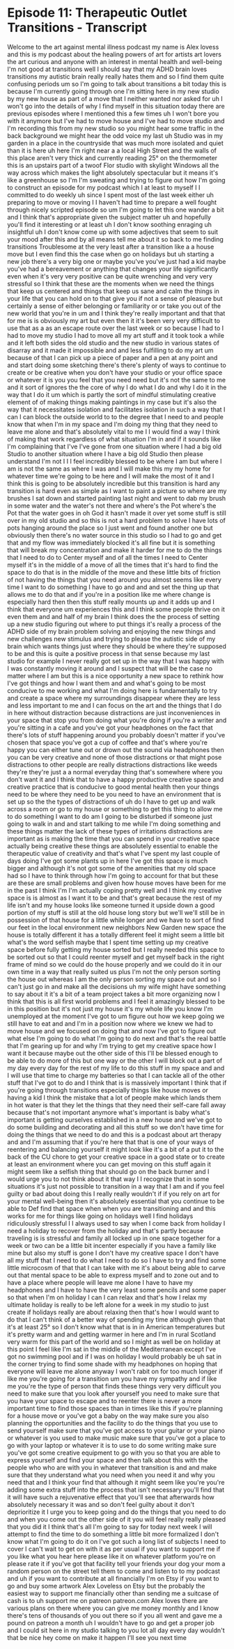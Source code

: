 # Episode 11: Therapeutic Outlet Transitions - Transcript

Welcome to the art against mental illness podcast my name is Alex lovess and this is my podcast about the healing powers of art for artists art lovers the art curious and anyone with an interest in mental health and well-being I'm not good at transitions well I should say that my ADHD brain loves transitions my autistic brain really really hates them and so I find them quite confusing periods um so I'm going to talk about transitions a bit today this is because I'm currently going through one I'm sitting here in my new studio by my new house as part of a move that I neither wanted nor asked for uh I won't go into the details of why I find myself in this situation today there are previous episodes where I mentioned this a few times uh I won't bore you with it anymore but I've had to move house and I've had to move studio and I'm recording this from my new studio so you might hear some traffic in the back background we might hear the odd voice my last uh Studio was in my garden in a place in the countryside that was much more isolated and quiet than it is here uh here I'm right near a a local High Street and the walls of this place aren't very thick and currently reading 25° on the thermometer this is an upstairs part of a twoof Flor studio with skylight Windows all the way across which makes the light absolutely spectacular but it means it's like a greenhouse so I'm I'm sweating and trying to figure out how I'm going to construct an episode for my podcast which I at least to myself I I committed to do weekly uh since I spent most of the last week either uh preparing to move or moving I I haven't had time to prepare a well fought through nicely scripted episode so um I'm going to let this one wander a bit and I think that's appropriate given the subject matter uh and hopefully you'll find it interesting or at least uh I don't know soothing enraging uh insightful uh I don't know come up with some adjectives that seem to suit your mood after this and by all means tell me about it so back to me finding transitions Troublesome at the very least after a transition like a a house move but I even find this the case when go on holidays but uh starting a new job there's a very big one or maybe you've you've just had a kid maybe you've had a bereavement or anything that changes your life significantly even when it's very very positive can be quite wrenching and very very stressful so I think that these are the moments when we need the things that keep us centered and things that keep us sane and calm the things in your life that you can hold on to that give you if not a sense of pleasure but certainly a sense of either belonging or familiarity or or take you out of the new world that you're in um and I think they're really important and that that for me is is obviously my art but even then it it's been very very difficult to use that as a as an escape route over the last week or so because I had to I had to move my studio I had to move all my art stuff and it took took a while and it left both sides the old studio and the new studio in various states of disarray and it made it impossible and and less fulfilling to do my art um because of that I can pick up a piece of paper and a pen at any point and and start doing some sketching there's there's plenty of ways to continue to create or be creative when you don't have your studio or your office space or whatever it is you you feel that you need need but it's not the same to me and it sort of ignores the the core of why I do what I do and why I do it in the way that I do it um which is partly the sort of mindful stimulating creative element of of making things making paintings in my case but it's also the way that it necessitates isolation and facilitates isolation in such a way that I can I can block the outside world to to the degree that I need to and people know that when I'm in my space and I'm doing my thing that they need to leave me alone and that's absolutely vital to me I I would find a way I think of making that work regardless of what situation I'm in and if it sounds like I'm complaining that I've I've gone from one situation where I had a big old Studio to another situation where I have a big old Studio then please understand I'm not I I I feel incredibly blessed to be where I am but where I am is not the same as where I was and I will make this my my home for whatever time we're going to be here and I will make the most of it and I think this is going to be absolutely incredible but this transition is hard any transition is hard even as simple as I want to paint a picture so where are my brushes I sat down and started painting last night and went to dab my brush in some water and the water's not there and where's the Pot where's the Pot that the water goes in oh God it hasn't made it over yet some stuff is still over in my old studio and so this is not a hard problem to solve I have lots of pots hanging around the place so I just went and found another one but obviously then there's no water source in this studio so I had to go and get that and my flow was immediately blocked it's all fine but it is something that will break my concentration and make it harder for me to do the things that I need to do to Center myself and of all the times I need to Center myself it's in the middle of a move of all the times that it's hard to find the space to do that is in the middle of the move and these little bits of friction of not having the things that you need around you almost seems like every time I want to do something I have to go and and and set the thing up that allows me to do that and if you're in a position like me where change is especially hard then then this stuff really mounts up and it adds up and I think that everyone um experiences this and I think some people thrive on it even them and and half of my brain I think does the the process of setting up a new studio figuring out where to put things it's really a process of the ADHD side of my brain problem solving and enjoying the new things and new challenges new stimulus and trying to please the autistic side of my brain which wants things just where they should be where they're supposed to be and this is quite a positive process in that sense because my last studio for example I never really got set up in the way that I was happy with I was constantly moving it around and I suspect that will be the case no matter where I am but this is a nice opportunity a new space to rethink how I've got things and how I want them and and what's going to be most conducive to me working and what I'm doing here is fundamentally to try and create a space where my surroundings disappear where they are less and less important to me and I can focus on the art and the things that I do in here without distraction because distractions are just inconveniences in your space that stop you from doing what you're doing if you're a writer and you're sitting in a cafe and you've got your headphones on the fact that there's lots of stuff happening around you probably doesn't matter if you've chosen that space you've got a cup of coffee and that's where you're happy you can either tune out or drown out the sound via headphones then you can be very creative and none of those distractions or that might pose distractions to other people are really distractions distractions like weeds they're they're just a a normal everyday thing that's somewhere where you don't want it and I think that to have a happy productive creative space and creative practice that is conducive to good mental health then your things need to be where they need to be you need to have an environment that is set up so the the types of distractions of uh do I have to get up and walk across a room or go to my house or something to get this thing to allow me to do something I want to do am I going to be disturbed if someone just going to walk in and and start talking to me while I'm doing something and these things matter the lack of these types of irritations distractions are important as is making the time that you can spend in your creative space actually being creative these things are absolutely essential to enable the therapeutic value of creativity and that's what I've spent my last couple of days doing I've got some plants up in here I've got this space is much bigger and although it's not got some of the amenities that my old space had so I have to think through how I'm going to account for that but these are these are small problems and given how house moves have been for me in the past I think I'm I'm actually coping pretty well and I think my creative space is is almost as I want it to be and that's great because the rest of my life isn't and my house looks like someone turned it upside down a good portion of my stuff is still at the old house long story but we'll we'll still be in possession of that house for a little while longer and we have to sort of find our feet in the local environment new neighbors New Garden new space the house is totally different it has a totally different feel it might seem a little bit what's the word selfish maybe that I spent time setting up my creative space before fully getting my house sorted but I really needed this space to be sorted out so that I could reenter myself and get myself back in the right frame of mind so we could do the house properly and we could do it in our own time in a way that really suited us plus I'm not the only person sorting the house out whereas I am the only person sorting my space out and so I can't just go in and make all the decisions uh my wife might have something to say about it it's a bit of a team project takes a bit more organizing now I think that this is all first world problems and I feel it amazingly blessed to be in this position but it's not just my house it's my whole life you know I'm unemployed at the moment I've got to um figure out how we keep going we still have to eat and and I'm in a position now where we knew we had to move house and we focused on doing that and now I've got to figure out what else I'm going to do what I'm going to do next and that's the real battle that I'm gearing up for and why I'm trying to get my creative space how I want it because maybe out the other side of this I'll be blessed enough to be able to do more of this but one way or the other I will block out a part of my day every day for the rest of my life to do this stuff in my space and and I will use that time to charge my batteries so that I can tackle all of the other stuff that I've got to do and I think that is is massively important I think that if you're going through transitions especially things like house moves or having a kid I think the mistake that a lot of people make which lands them in hot water is that they let the things that they need their self-care fall away because that's not important anymore what's important is baby what's important is getting ourselves established in a new house and we've got to do some building and decorating and all this stuff so we don't have time for doing the things that we need to do and this is a podcast about art therapy and and I'm assuming that if you're here that that is one of your ways of reentering and balancing yourself it might look like it's a bit of a put it to the back of the CU chore to get your creative space in a good state or to create at least an environment where you can get moving on this stuff again it might seem like a selfish thing that should go on the back burner and I would urge you to not think about it that way I I recognize that in some situations it's just not possible to transition in a way that I am and if you feel guilty or bad about doing this I really really wouldn't if if you rely on art for your mental well-being then it's absolutely essential that you continue to be able to Def find that space when when you are transitioning and and this works for me for things like going on holidays well I find holidays ridiculously stressful I I always used to say when I come back from holiday I need a holiday to recover from the holiday and that's partly because traveling is is stressful and family all locked up in one space together for a week or two can be a little bit incenter especially if you have a family like mine but also my stuff is gone I don't have my creative space I don't have all my stuff that I need to do what I need to do so I have to try and find some little microcosm of that that I can take with me it's about being able to carve out that mental space to be able to express myself and to zone out and to have a place where people will leave me alone I have to have my headphones and I have to have the very least some pencils and some paper so that when I'm on holiday I can I can relax and that's how I relax my ultimate holiday is really to be left alone for a week in my studio to just create if holidays really are about relaxing then that's how I would want to do that I can't think of a better way of spending my time although given that it's at least 25° so I don't know what that is in in American temperatures but it's pretty warm and and getting warmer in here and I'm in rural Scotland very warm for this part of the world and so I might as well be on holiday at this point I feel like I'm sat in the middle of the Mediterranean except I've got no swimming pool and if I was on holiday I would probably be uh sat in the corner trying to find some shade with my headphones on hoping that everyone will leave me alone anyway I won't rabit on for too much longer if like me you're going for a transition um you have my sympathy and if like me you're the type of person that finds these things very very difficult you need to make sure that you look after yourself you need to make sure that you have your space to escape and to reenter there is never a more important time to find those spaces than in times like this if you're planning for a house move or you've got a baby on the way make sure you also planning the opportunities and the facility to do the things that you use to send yourself make sure that you've got access to your guitar or your piano or whatever is you used to make music make sure that you've got a place to go with your laptop or whatever it is to use to do some writing make sure you've got some creative equipment to go with you so that you are able to express yourself and find your space and then talk about this with the people who who are with you in whatever that transition is and and make sure that they understand what you need when you need it and why you need that and I think your find that although it might seem like you're you're adding some extra stuff into the process that isn't necessary you'll find that it will have such a rejuvenative effect that you'll see that afterwards how absolutely necessary it was and so don't feel guilty about it don't deprioritize it I urge you to keep going and do the things that you need to do and when you come out the other side of it you will feel really really pleased that you did it I think that's all I'm going to say for today next week I will attempt to find the time to do something a little bit more formalized I don't know what I'm going to do it on I've got such a long list of subjects I need to cover I can't wait to get on with it as per usual if you want to support me if you like what you hear here please like it on whatever platform you're on please rate it if you've got that facility tell your friends your dog your mom a random person on the street tell them to come and listen to to my podcast and uh if you want to contribute at all financially I'm on Etsy if you want to go and buy some artwork Alex Loveless on Etsy but the probably the easiest way to support me financially other than sending me a suitcase of cash is to uh support me on patreon patreon.com Alex loves there are various plans on there where you can give me money monthly and I know there's tens of thousands of you out there so if you all went and gave me a pound on patreon a month uh I wouldn't have to go and get a proper job and I could sit here in my studio talking to you lot all day every day wouldn't that be nice hey come on make it happen I'll see you next time
